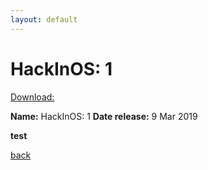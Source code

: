 ```yaml
---
layout: default
---
```


# HackInOS: 1

[Download:](https://www.vulnhub.com/entry/hackinos-1,295/)


**Name:** HackInOS: 1
**Date release:** 9 Mar 2019


__test__

[back](../index.md)
